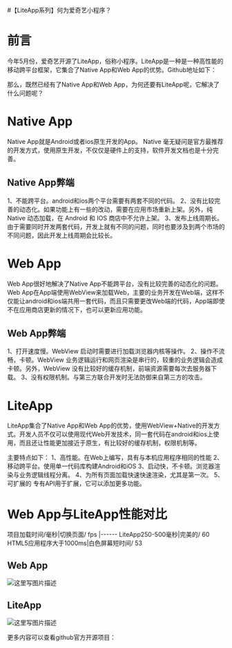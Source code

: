 #【LiteApp系列】何为爱奇艺小程序？
# 前言

今年5月份，爱奇艺开源了LiteApp，俗称小程序。LiteApp是一种是一种高性能的移动跨平台框架，它集合了Native App和Web App的优势。Github地址如下：

>  
  


那么，既然已经有了Native App和Web App，为何还要有LiteApp呢，它解决了什么问题呢？

# Native App

Native App就是Android或者ios原生开发的App。  Native 毫无疑问是官方最推荐的开发方式，使用原生开发，不仅仅是硬件上的支持，软件开发文档也是十分完善。

## Native App弊端

1、不能跨平台。android和ios两个平台需要有两套不同的代码。  2、没有比较完善的动态化。如果功能上有一些的改动，需要在应用市场重新上架。另外，纯 Native 动态加载，在 Android 和 IOS 商店中不允许上架。  3、发布上线周期长。由于需要同时开发两套代码，开发上就有不同的问题，同时也要涉及到两个市场的不同问题，因此开发上线周期会比较长。

# Web App

Web App很好地解决了Native App不能跨平台，没有比较完善的动态化的问题。  Web App在App端使用WebView来加载Web，主要的业务开发在Web端，这样不仅能让android和ios端共用一套代码，而且只需要更改Web端的代码，App端即使不在应用商店更新的情况下，也可以更新应用功能。

## Web App弊端

1、打开速度慢。WebView 启动时需要进行加载浏览器内核等操作。  2、操作不流畅，卡顿。WebView 业务逻辑运行和网页渲染是串行的，较重的业务逻辑会造成卡顿。另外，WebView 没有比较好的缓存机制，前端资源需要每次去服务器下载。  3、没有权限机制。与第三方联合开发时无法防御来自第三方的攻击。

# LiteApp

LiteApp集合了Native App和Web App的优势，使用WebView+Native的开发方式。开发人员不仅可以使用现代Web开发技术，同一套代码在android和ios上使用，而且还让性能更加接近于原生，有比较好的缓存机制，权限机制等。

主要特点如下：  1、高性能。在Web上编写，具有与本机应用程序相同的性能  2、移动跨平台。使用单一代码库构建Android和iOS  3、启动快，不卡顿。浏览器渲染与业务逻辑线程分离。  4、为所有页面加载快速快速渲染，尤其是第一次。  5、可扩展的 专有API用于扩展，它可以添加更多功能。

# Web App与LiteApp性能对比

<th align="left">项目</th><th align="left">加载时间/毫秒</th>|切换页面/ fps
|------
<td align="left">LiteApp</td><td align="left">250-500毫秒</td>|完美的/ 60
<td align="left">HTML5应用程序</td><td align="left">大于1000ms</td>|白色屏幕短时间/ 53

## Web App

<img src="https://raw.githubusercontent.com/Double2hao/xujiajia_blog/main/img/16209909953300.png " alt="这里写图片描述" title="">

## LiteApp

<img src="https://raw.githubusercontent.com/Double2hao/xujiajia_blog/main/img/16209910044511.png " alt="这里写图片描述" title="">

>  
 更多内容可以查看github官方开源项目：   
